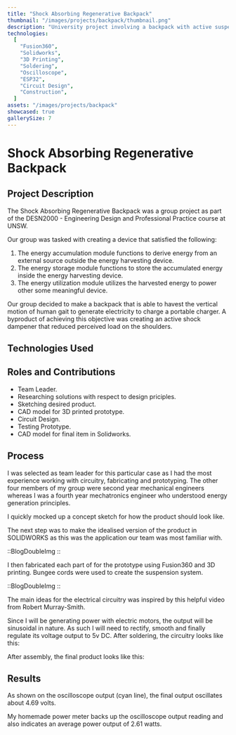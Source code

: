 ```yaml
---
title: "Shock Absorbing Regenerative Backpack"
thumbnail: "/images/projects/backpack/thumbnail.png"
description: "University project involving a backpack with active suspension and energy harvesting capabilities."
technologies:
  [
    "Fusion360",
    "Solidworks",
    "3D Printing",
    "Soldering",
    "Oscilloscope",
    "ESP32",
    "Circuit Design",
    "Construction",
  ]
assets: "/images/projects/backpack"
showcased: true
gallerySize: 7
---
```

<blog-img wrapper-class="aspect-[16/9] w-full h-full" src="/images/projects/backpack/thumbnail.png" alt="A CAD drawing of the backpack"></blog-img>
# Shock Absorbing Regenerative Backpack

## Project Description

The Shock Absorbing Regenerative Backpack was a group project as part of the DESN2000 - Engineering Design and Professional Practice course at UNSW.

Our group was tasked with creating a device that satisfied the following:

1. The energy accumulation module functions to derive energy from an external source outside the energy harvesting device.
2. The energy storage module functions to store the accumulated energy inside the energy harvesting device.
3. The energy utilization module utilizes the harvested energy to power other some meaningful device.

Our group decided to make a backpack that is able to havest the vertical motion of human gait to generate electricity to charge a portable charger. A byproduct of achieving this objective was creating an active shock dampener that reduced perceived load on the shoulders.

## Technologies Used

<BlogTechnologies :tags="technologies"></BlogTechnologies>

## Roles and Contributions

- Team Leader.
- Researching solutions with respect to design priciples.
- Sketching desired product.
- CAD model for 3D printed prototype.
- Circuit Design.
- Testing Prototype.
- CAD model for final item in Solidworks.

## Process

I was selected as team leader for this particular case as I had the most experience working with circuitry, fabricating and prototyping. The other four members of my group were second year mechanical engineers whereas I was a fourth year mechatronics engineer who understood energy generation principles.

I quickly mocked up a concept sketch for how the product should look like.

<blog-img src="/images/projects/backpack/sketch.png" alt="A preliminary sketch of the backpack."></blog-img>



The next step was to make the idealised version of the product in SOLIDWORKS as this was the application our team was most familiar with.

::BlogDoubleImg
<blog-img src="/images/projects/backpack/exploded.png" alt="An exploded view of the backpack."></blog-img>
<blog-img src="/images/projects/backpack/thumbnail.png" alt="An assembled view of the backpack."></blog-img>
::

I then fabricated each part of for the prototype using Fusion360 and 3D printing. Bungee cords were used to create the suspension system.

::BlogDoubleImg
<blog-img src="/images/projects/backpack/mounting-bracket.png" alt="Mounting bracket for the motor housing."></blog-img>
<blog-img src="/images/projects/backpack/top-view.png" alt="Top view of the backpack."></blog-img>
::


The main ideas for the electrical circuitry was inspired by this helpful video from Robert Murray-Smith.

<youtube-embed src="https://www.youtube.com/embed/-zCTggoh994?si=psBL0vn72sWduEN7"></youtube-embed>

Since I will be generating power with electric motors, the output will be sinusoidal in nature. As such I will need to rectify, smooth and finally regulate its voltage output to 5v DC. After soldering, the circuitry looks like this:

<blog-img src="/images/projects/backpack/circuit.png" alt="Circuitry used to provide power in the prototype."></blog-img>
After assembly, the final product looks like this:

<blog-img src="/images/projects/backpack/Assembly.png" alt="Full assembly for the prototype."></blog-img>
## Results

As shown on the oscilloscope output (cyan line), the final output oscillates about 4.69 volts.

<blog-img src="/images/projects/backpack/Oscilloscope.png" alt="Oscilloscope reading of 4.69 volts."></blog-img>
My homemade power meter backs up the oscilloscope output reading and also indicates an average power output of 2.61 watts.

<blog-img src="/images/projects/backpack/Power Output.png" alt="Power meter reading of 2.61 watts"></blog-img>